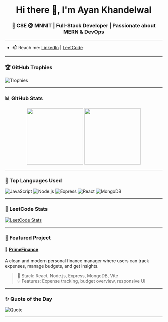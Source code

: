 <h1 align="center">Hi there 👋, I'm Ayan Khandelwal</h1>
<h3 align="center">🚀 CSE @ MNNIT | Full-Stack Developer | Passionate about MERN & DevOps</h3>

---

- 📫 Reach me: [LinkedIn](https://www.linkedin.com/in/ayan-khandelwal-8b53892a1/) | [LeetCode](https://leetcode.com/AKProgrammer)

---

### 🏆 GitHub Trophies

![Trophies](https://github-profile-trophy.vercel.app/?username=Akprogrammer-mnnit&theme=algolia&no-bg=true&no-frame=true)

---

### 📊 GitHub Stats

<div align="center">

<img src="https://github-readme-stats.vercel.app/api?username=Akprogrammer-mnnit&show_icons=true&theme=algolia" height="180"/>
<img src="https://github-readme-streak-stats.herokuapp.com/?user=Akprogrammer-mnnit&theme=algolia" height="180"/>

</div>

---

### 📌 Top Languages Used

<!-- GitHub card often fails to detect languages properly. Here's a reliable badge set: -->

![JavaScript](https://img.shields.io/badge/JavaScript-F7DF1E?logo=javascript&logoColor=black&style=flat-square)
![Node.js](https://img.shields.io/badge/Node.js-339933?logo=nodedotjs&logoColor=white&style=flat-square)
![Express](https://img.shields.io/badge/Express.js-000000?logo=express&logoColor=white&style=flat-square)
![React](https://img.shields.io/badge/React-20232A?logo=react&logoColor=61DAFB&style=flat-square)
![MongoDB](https://img.shields.io/badge/MongoDB-4EA94B?logo=mongodb&logoColor=white&style=flat-square)

---

### 🧠 LeetCode Stats

[![LeetCode Stats](https://leetcard.jacoblin.cool/AKProgrammer?theme=light&font=Source+Code+Pro)](https://leetcode.com/AKProgrammer)

---

### 🚀 Featured Project

#### 🔗 [PrimeFinance](https://github.com/Akprogrammer-mnnit/PrimeFinance)
A clean and modern personal finance manager where users can track expenses, manage budgets, and get insights.

> 🔧 Stack: React, Node.js, Express, MongoDB, Vite  
> 💡 Features: Expense tracking, budget overview, responsive UI

---

### ✨ Quote of the Day

![Quote](https://quotes-github-readme.vercel.app/api?type=horizontal&theme=algolia)

---
